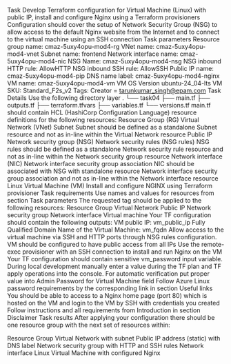 Task
Develop Terraform configuration for Virtual Machine (Linux) with public IP, install and configure Nginx using a Terraform provisioners
Configuration should cover the setup of Network Security Group (NSG) to allow access to the default Nginx website from the Internet and to connect to the virtual machine using an SSH connection
Task parameters
Resource group name: cmaz-5uxy4opu-mod4-rg
VNet name: cmaz-5uxy4opu-mod4-vnet
Subnet name: frontend
Network interface name: cmaz-5uxy4opu-mod4-nic
NSG Name: cmaz-5uxy4opu-mod4-nsg
NSG inbound HTTP rule: AllowHTTP
NSG inbound SSH rule: AllowSSH
Public IP name: cmaz-5uxy4opu-mod4-pip
DNS name label: cmaz-5uxy4opu-mod4-nginx
VM name: cmaz-5uxy4opu-mod4-vm
VM OS Version ubuntu-24_04-lts
VM SKU: Standard_F2s_v2
Tags: Creator = tarunkumar_singh@epam.com
Task Details
Use the following directory layer
.
└── task04
    ├── main.tf
    ├── outputs.tf
    ├── terraform.tfvars
    ├── variables.tf
    └── versions.tf
main.tf should contain HCL (HashiCorp Configuration Language) resource definitions for the following resources:
Resource Group (RG)
Virtual Network (VNet)
Subnet
Subnet should be defined as a standalone Subnet resource and not as in-line within the Virtual Network resource
Public IP
Network security group (NSG)
Network security rules (NSG rules)
NSG rules should be defined as a standalone Network security rule resource and not as in-line within the Network security group resource
Network interface (NIC)
Network interface security group association
NIC should be associated with NSG with standalone resource Network interface security group association and not as in-line within the Network interface resource
Linux Virtual Machine (VM)
Install and configure NGINX using Terraform provisioner
Task requirements
Use names and values for resources from section Task parameters
The requested tag should be applied to the following resources:
Resource Group
Virtual Network
Public IP
Network security group
Network interface
Virtual machine
Your TF configuration should contain the following outputs:
VM public IP: vm_public_ip
Fully Qualified Domain Name of the Virtual Machine: vm_fqdn
Allow access to the virtual machine via SSH and HTTP ports through NSG rules configuration. VM should be configured to have public access from all IPs
Use the remote-exec provisioner with an SSH connection to install and run Nginx on the VM
Your TF configuration should contain sensitive vm_password input variable. During local development manually enter a value during the TF plan and TF apply operations into the console. For automatic verification put proper value into Admin Password for Virtual Machine field
Follow Azure Linux password requirements by the corresponding link in section Useful links
You should be able to access to a Nginx home page (port 80) which is hosted on the VM and login to the VM by SSH with credentials you created
Follow instructions and all requirements from Introduction in section Disclaimer
Task results
After applying your configuration there should be one resource group with the next set of resources within:

Resource Group
Virtual Network with subnet
Public IP address (static) with DNS label
Network security group with HTTP and SSH rules
Network interface
Linux Virtual Machine with configured Nginx
